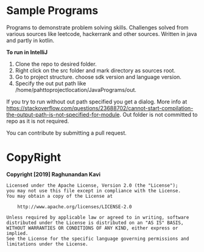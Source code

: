 # Sample Programs

 Programs to demonstrate problem solving skills. Challenges solved from various sources like leetcode, hackerrank and other sources. Written in java and partly in kotlin.

**To run in IntelliJ**

1. Clone the repo to desired folder.
2. Right click on the src folder and mark directory as sources root.
3. Go to project structure. choose sdk version and language version. 
4. Specify the out put path like /home/pahttoprojectlocation/JavaPrograms/out.

If you try to run without out path specified you get a dialog. More info at https://stackoverflow.com/questions/23688702/cannot-start-compilation-the-output-path-is-not-specified-for-module. Out folder is not committed to repo as it is not required.

You can contribute by submitting a pull request.

# CopyRight

**Copyright [2019] Raghunandan Kavi**
```
Licensed under the Apache License, Version 2.0 (the "License");
you may not use this file except in compliance with the License.
You may obtain a copy of the License at

    http://www.apache.org/licenses/LICENSE-2.0

Unless required by applicable law or agreed to in writing, software
distributed under the License is distributed on an "AS IS" BASIS,
WITHOUT WARRANTIES OR CONDITIONS OF ANY KIND, either express or implied.
See the License for the specific language governing permissions and
limitations under the License.
```


